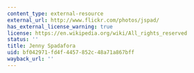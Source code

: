 ```yaml
---
content_type: external-resource
external_url: http://www.flickr.com/photos/jspad/
has_external_license_warning: true
license: https://en.wikipedia.org/wiki/All_rights_reserved
status: ''
title: Jenny Spadafora
uid: bf042971-fd4f-4457-852c-48a71a867bff
wayback_url: ''
---
```

